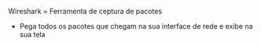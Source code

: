 Wireshark = Ferramenta de ceptura de pacotes
* Pega todos os pacotes que chegam na sua interface de rede e exibe na sua tela
